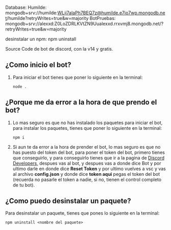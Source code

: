Database:
Humilde: mongodb+srv://humilde:WLij7alaPh7BEQ7z@humilde.e7io7wp.mongodb.net/humilde?retryWrites=true&w=majority
BotPruebas: mongodb+srv://alexxd:Z0LoZDRLKVtZN9Uualexxd.rrxvmj8.mongodb.net/?retryWrites=true&w=majority

desinstalar un npm: npm uninstall <nombre de tu paquete>

Source Code de bot de discord, con la v14 y gratis.

## ¿Como inicio el bot?

1. Para iniciar el bot tienes que poner lo siguiente en la terminal:

   ```node .```

## ¿Porque me da error a la hora de que prendo el bot?

1. Lo mas seguro es que no has instalado los paquetes para iniciar el bot, para instalar los paquetes, tienes que poner lo siguiente en la terminal: 

   ```npm i```

2. Si aun te da error a la hora de prender el bot, lo mas seguro es que no has puesto del token del bot, para poner el token del bot, primero tienes que conseguirlo, y para conseguirlo tienes que ir a la pagina de [Discord Developers](https://discord.com/developers/applications), despues vas al bot, y despues vas a donde dice Bot y por ultimo darle en donde dice **Reset Token** y por ultimo vuelves a vsc y vas al archivo **config.json** y donde dice **token aqui** pegas el token del bot (recuerda no pasarle el token a nadie, si no, tienen el control completo de tu bot).

## ¿Como puedo desinstalar un paquete?

Para desinstalar un paquete, tienes que pones lo siguiente en la terminal: 

   ```npm uninstall <nombre del paquete>```

